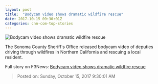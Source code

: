 ```yaml
---
layout: post
title:  "Bodycam video shows dramatic wildfire rescue"
date: 2017-10-15 09:30:01Z
categories: cnn-com-top-stories
---
```


![Bodycam video shows dramatic wildfire rescue](http://cdn.cnn.com/cnnnext/dam/assets/171014040312-sonoma-county-bodycam-super-tease.jpg)

The Sonoma County Sheriff's Office released bodycam video of deputies driving through wildfires in Northern California and rescuing a local resident.


Full story on F3News: [Bodycam video shows dramatic wildfire rescue](http://www.f3nws.com/n/GjCYDH)

> Posted on: Sunday, October 15, 2017 9:30:01 AM
